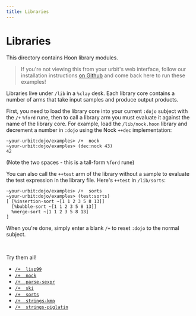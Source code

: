 ```yaml
---
title: Libraries
---
```


# Libraries

This directory contains Hoon library modules.

> If you're not viewing this from your urbit's web interface, follow our installation instructions [on Github](https://github.com/urbit/examples) and come back here to run these examples!

Libraries live under `/lib` in a `%clay` desk. Each library core contains a number of arms that take input samples and produce output products.

First, you need to load the library core into your current `:dojo` subject with the `/+` `%ford` rune, then to call a library arm you must evaluate it against the name of the library core. For example, load the `/lib/nock.hoon` library and decrement a number in `:dojo` using the Nock `++dec` implementation:

    ~your-urbit:dojo/examples> /+  nock
    ~your-urbit:dojo/examples> (dec:nock 43)
    42

(Note the two spaces - this is a tall-form `%ford` rune)

You can also call the `++test` arm of the library without a sample to evaluate the test expression in the library file. Here's `++test` in `/lib/sorts`:

    ~your-urbit:dojo/examples> /+  sorts
    ~your-urbit:dojo/examples> (test:sorts)
    [ [%insertion-sort ~[1 1 2 3 5 8 13]]
      [%bubble-sort ~[1 1 2 3 5 8 13]]
      %merge-sort ~[1 1 2 3 5 8 13]
    ]

When you're done, simply enter a blank `/+` to reset `:dojo` to the normal
subject.

<br />

Try them all!

* [`/+  lisp99`](/~~/===/lib/lisp99.hoon)
* [`/+  nock`](/~~/===/lib/nock.hoon)
* [`/+  parse-sexpr`](/~~/===/lib/parse-sexpr.hoon)
* [`/+  ski`](/~~/===/lib/ski.hoon)
* [`/+  sorts`](/~~/===/lib/sorts.hoon)
* [`/+  strings-kmp`](/~~/===/lib/strings-kmp.hoon)
* [`/+  strings-piglatin`](/~~/===/lib/strings-piglatin.hoon)
